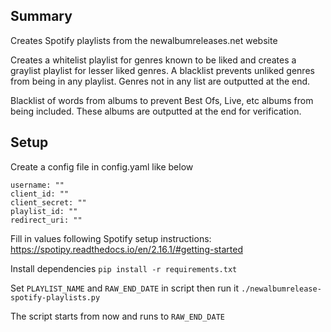 Summary
---
Creates Spotify playlists from the newalbumreleases.net website

Creates a whitelist playlist for genres known to be liked and creates a
graylist playlist for lesser liked genres.  A blacklist prevents unliked
genres from being in any playlist.  Genres not in any list are outputted
at the end.

Blacklist of words from albums to prevent Best Ofs, Live, etc albums from
being included.  These albums are outputted at the end for verification.

Setup
---

Create a config file in config.yaml like below
```
username: ""
client_id: ""
client_secret: ""
playlist_id: ""
redirect_uri: ""
```

Fill in values following Spotify setup instructions:
https://spotipy.readthedocs.io/en/2.16.1/#getting-started

Install dependencies
`pip install -r requirements.txt`

Set `PLAYLIST_NAME` and `RAW_END_DATE` in script then run it
`./newalbumrelease-spotify-playlists.py`

The script starts from now and runs to `RAW_END_DATE`

